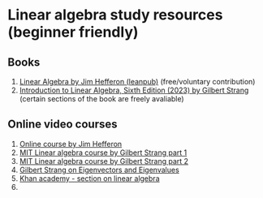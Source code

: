 # Linear algebra study resources (beginner friendly)

## Books

1. [Linear Algebra by Jim Hefferon (leanpub)](https://leanpub.com/linalgebra) (free/voluntary contribution)
2. [Introduction to Linear Algebra, Sixth Edition (2023) by Gilbert Strang](https://math.mit.edu/~gs/linearalgebra/ila6/indexila6.html) (certain sections of the book are freely avaliable)

## Online video courses

1. [Online course by Jim Hefferon](https://www.youtube.com/playlist?list=PLwF3A0R8OzMoMlE1-SaEh8h9VqUlO-r52)
2. [MIT Linear algebra course by Gilbert Strang part 1](https://ocw.mit.edu/courses/18-06sc-linear-algebra-fall-2011/)
3. [MIT Linear algebra course by Gilbert Strang part 2](https://ocw.mit.edu/courses/18-06-linear-algebra-spring-2010/video_galleries/video-lectures/)
4. [Gilbert Strang on Eigenvectors and Eigenvalues](https://ocw.mit.edu/courses/res-18-009-learn-differential-equations-up-close-with-gilbert-strang-and-cleve-moler-fall-2015/pages/differential-equations-and-linear-algebra/eigenvalues-and-eigenvectors/)
5. [Khan academy - section on linear algebra](https://www.khanacademy.org/math/linear-algebra)
6. 
